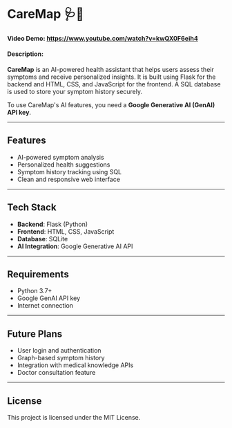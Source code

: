 

# CareMap 🩺🤖

#### Video Demo: https://www.youtube.com/watch?v=kwQX0F6eih4

#### Description:

**CareMap** is an AI-powered health assistant that helps users assess their symptoms and receive personalized insights. It is built using Flask for the backend and HTML, CSS, and JavaScript for the frontend. A SQL database is used to store your symptom history securely.

To use CareMap's AI features, you need a **Google Generative AI (GenAI) API key**.

---

## Features

* AI-powered symptom analysis
* Personalized health suggestions
* Symptom history tracking using SQL
* Clean and responsive web interface

---

## Tech Stack

* **Backend**: Flask (Python)
* **Frontend**: HTML, CSS, JavaScript
* **Database**: SQLite
* **AI Integration**: Google Generative AI API

---

## Requirements

* Python 3.7+
* Google GenAI API key
* Internet connection

---

## Future Plans

* User login and authentication
* Graph-based symptom history
* Integration with medical knowledge APIs
* Doctor consultation feature

---

## License

This project is licensed under the MIT License.


